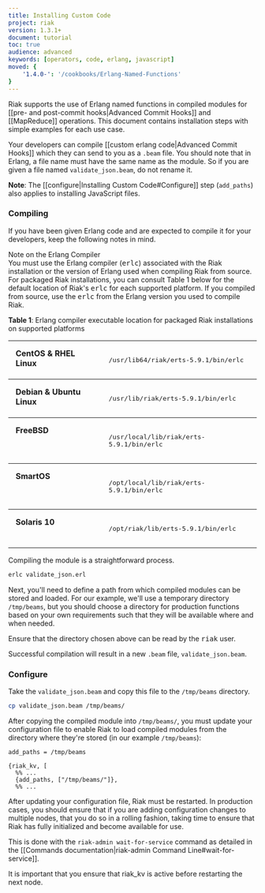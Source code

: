 ```yaml
---
title: Installing Custom Code
project: riak
version: 1.3.1+
document: tutorial
toc: true
audience: advanced
keywords: [operators, code, erlang, javascript]
moved: {
    '1.4.0-': '/cookbooks/Erlang-Named-Functions'
}
---
```


Riak supports the use of Erlang named functions in compiled modules for
[[pre- and post-commit hooks|Advanced Commit Hooks]] and [[MapReduce]] operations. This document contains installation steps with simple examples for each use case.

Your developers can compile [[custom erlang code|Advanced Commit Hooks]] which
they can send to you as a `.beam` file. You should note that in Erlang, a file
name must have the same name as the module. So if you are given a file named
`validate_json.beam`, do not rename it.

**Note**: The [[configure|Installing Custom Code#Configure]] step (`add_paths`) also applies to installing JavaScript files.

### Compiling

If you have been given Erlang code and are expected to compile it for
your developers, keep the following notes in mind.

<div class="info"><div class="title">Note on the Erlang Compiler</div> You
must use the Erlang compiler (<tt>erlc</tt>) associated with the Riak
installation or the version of Erlang used when compiling Riak from source.
For packaged Riak installations, you can consult Table 1 below for the
default location of Riak's <tt>erlc</tt> for each supported platform.
If you compiled from source, use the <tt>erlc</tt> from the Erlang version
you used to compile Riak.</div>

**Table 1**: Erlang compiler executable location for packaged Riak
installations on supported platforms

<table style="width: 100%; border-spacing: 0px;">
<tbody>
<tr align="left" valign="top">
<td style="padding: 15px; margin: 15px; border-width: 1px 0 1px 0; border-style: solid;"><strong>CentOS &amp; RHEL Linux</strong></td>
<td style="padding: 15px; margin: 15px; border-width: 1px 0 1px 0; border-style: solid;">
<p><tt>/usr/lib64/riak/erts-5.9.1/bin/erlc</tt></p>
</td>
</tr>
<tr align="left" valign="top">
<td style="padding: 15px; margin: 15px; border-width: 1px 0 1px 0; border-style: solid;"><strong>Debian &amp; Ubuntu Linux</strong></td>
<td style="padding: 15px; margin: 15px; border-width: 1px 0 1px 0; border-style: solid;">
<p><tt>/usr/lib/riak/erts-5.9.1/bin/erlc</tt></p>
</td>
</tr>
<tr align="left" valign="top">
<td style="padding: 15px; margin: 15px; border-width: 1px 0 1px 0; border-style: solid;"><strong>FreeBSD</strong></td>
<td style="padding: 15px; margin: 15px; border-width: 1px 0 1px 0; border-style: solid;">
<p><tt>/usr/local/lib/riak/erts-5.9.1/bin/erlc</tt></p>
</td>
</tr>
<tr align="left" valign="top">
<td style="padding: 15px; margin: 15px; border-width: 1px 0 1px 0; border-style: solid;"><strong>SmartOS</strong></td>
<td style="padding: 15px; margin: 15px; border-width: 1px 0 1px 0; border-style: solid;">
<p><tt>/opt/local/lib/riak/erts-5.9.1/bin/erlc</tt></p>
</td>
</tr>
<tr align="left" valign="top">
<td style="padding: 15px; margin: 15px; border-width: 1px 0 1px 0; border-style: solid;"><strong>Solaris 10</strong></td>
<td style="padding: 15px; margin: 15px; border-width: 1px 0 1px 0; border-style: solid;">
<p><tt>/opt/riak/lib/erts-5.9.1/bin/erlc</tt></p>
</td>
</tr>
</tbody>
</table>

Compiling the module is a straightforward process.

```bash
erlc validate_json.erl
```

Next, you'll need to define a path from which compiled modules can be stored
and loaded. For our example, we'll use a temporary directory `/tmp/beams`,
but you should choose a directory for production functions based on your
own requirements such that they will be available where and when needed.

<div class="info">
<p>Ensure that the directory chosen above can be read by the <tt>riak</tt> user.</p>
</div>

Successful compilation will result in a new `.beam` file, `validate_json.beam`.

### Configure

Take the `validate_json.beam` and copy this file to the `/tmp/beams` directory.

```bash
cp validate_json.beam /tmp/beams/
```

After copying the compiled module into `/tmp/beams/`, you must update your configuration file to enable Riak to load compiled modules from the directory where they're stored (in our example `/tmp/beams`):

```advancedconfig
add_paths = /tmp/beams
```

```appconfig
{riak_kv, [
  %% ...
  {add_paths, ["/tmp/beams/"]},
  %% ...
```

After updating your configuration file, Riak must be restarted. In production
cases, you should ensure that if you are adding configuration changes to 
multiple nodes, that you do so in a rolling fashion, taking time to ensure 
that Riak has fully initialized and become available for use.

This is done with the `riak-admin wait-for-service` command as detailed
in the [[Commands documentation|riak-admin Command Line#wait-for-service]].

<div class="note">It is important that you ensure that riak_kv is
active before restarting the next node.</div>
